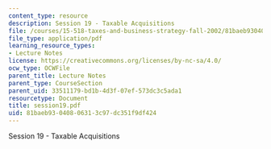 ```yaml
---
content_type: resource
description: Session 19 - Taxable Acquisitions
file: /courses/15-518-taxes-and-business-strategy-fall-2002/81baeb93040806313c97dc351f9df424_session19.pdf
file_type: application/pdf
learning_resource_types:
- Lecture Notes
license: https://creativecommons.org/licenses/by-nc-sa/4.0/
ocw_type: OCWFile
parent_title: Lecture Notes
parent_type: CourseSection
parent_uid: 33511179-bd1b-4d3f-07ef-573dc3c5ada1
resourcetype: Document
title: session19.pdf
uid: 81baeb93-0408-0631-3c97-dc351f9df424
---
```

Session 19 - Taxable Acquisitions